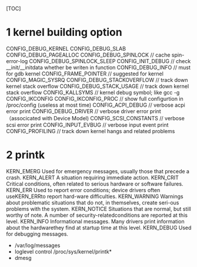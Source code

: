 [TOC]
# 1 kernel building option
CONFIG_DEBUG_KERNEL
CONFIG_DEBUG_SLAB
CONFIG_DEBUG_PAGEALLOC
CONFIG_DEBUG_SPINLOCK         // cache spin-error-log
CONFIG_DEBUG_SPINLOCK_SLEEP
CONFIG_INIT_DEBUG             // check __init/__initdata whether be writen in function
CONFIG_DEBUG_INFO             // must for gdb kernel
CONFIG_FRAME_POINTER          // suggested for kernel
CONFIG_MAGIC_SYSRQ
CONFIG_DEBUG_STACKOVERFLOW    // track down kernel stack overflow
CONFIG_DEBUG_STACK_USAGE      // track down kernel stack overflow
CONFIG_KALLSYMS               // kernel debug symbol; like gcc -g
CONFIG_IKCONFIG
CONFIG_IKCONFIG_PROC          // show full configurtion in /proc/config (useless at most time)
CONFIG_ACPI_DEBUG             // verbose acpi error print
CONFIG_DEBUG_DRIVER           // verbose driver error print （associcated with Device Model)
CONFIG_SCSI_CONSTANTS         // verbose scsi error print
CONFIG_INPUT_EVBUG            // verbose input event print
CONFIG_PROFILING              // track down kernel hangs and related problems
# 2  printk
KERN_EMERG    Used for emergency messages, usually those that precede a crash.
KERN_ALERT    A situation requiring immediate action.
KERN_CRIT     Critical conditions, often related to serious hardware or software failures.
KERN_ERR      Used to report error conditions; device drivers often useKERN_ERRto report hard-ware difficulties.
KERN_WARNING  Warnings about problematic situations that do not, in themselves, create seri-ous problems with the system.
KERN_NOTICE   Situations that are normal, but still worthy of note. A number of security-relatedconditions are reported at this level.
KERN_INFO     Informational messages. Many drivers print information about the hardwarethey find at startup time at this level.
KERN_DEBUG    Used for debugging messages.
+ /var/log/messages
+ loglevel control /proc/sys/kernel/printk*
+ dmesg

# 